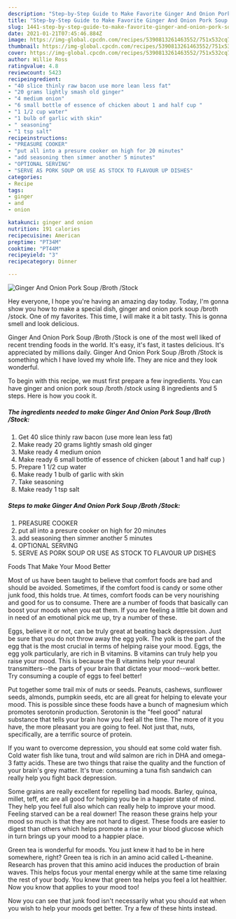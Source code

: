 ```yaml
---
description: "Step-by-Step Guide to Make Favorite Ginger And Onion Pork Soup /Broth /Stock"
title: "Step-by-Step Guide to Make Favorite Ginger And Onion Pork Soup /Broth /Stock"
slug: 1441-step-by-step-guide-to-make-favorite-ginger-and-onion-pork-soup-broth-stock
date: 2021-01-21T07:45:46.884Z
image: https://img-global.cpcdn.com/recipes/5390813261463552/751x532cq70/ginger-and-onion-pork-soup-broth-stock-recipe-main-photo.jpg
thumbnail: https://img-global.cpcdn.com/recipes/5390813261463552/751x532cq70/ginger-and-onion-pork-soup-broth-stock-recipe-main-photo.jpg
cover: https://img-global.cpcdn.com/recipes/5390813261463552/751x532cq70/ginger-and-onion-pork-soup-broth-stock-recipe-main-photo.jpg
author: Willie Ross
ratingvalue: 4.8
reviewcount: 5423
recipeingredient:
- "40 slice thinly raw bacon use more lean less fat"
- "20 grams lightly smash old ginger"
- "4 medium onion"
- "6 small bottle of essence of chicken about 1 and half cup "
- "1 1/2 cup water"
- "1 bulb of garlic with skin"
- " seasoning"
- "1 tsp salt"
recipeinstructions:
- "PREASURE COOKER"
- "put all into a presure cooker on high for 20 minutes"
- "add seasoning then simmer another 5 minutes"
- "OPTIONAL SERVING"
- "SERVE AS PORK SOUP OR USE AS STOCK TO FLAVOUR UP DISHES"
categories:
- Recipe
tags:
- ginger
- and
- onion

katakunci: ginger and onion 
nutrition: 191 calories
recipecuisine: American
preptime: "PT34M"
cooktime: "PT44M"
recipeyield: "3"
recipecategory: Dinner

---
```



![Ginger And Onion Pork Soup /Broth /Stock](https://img-global.cpcdn.com/recipes/5390813261463552/751x532cq70/ginger-and-onion-pork-soup-broth-stock-recipe-main-photo.jpg)

Hey everyone, I hope you're having an amazing day today. Today, I'm gonna show you how to make a special dish, ginger and onion pork soup /broth /stock. One of my favorites. This time, I will make it a bit tasty. This is gonna smell and look delicious.

Ginger And Onion Pork Soup /Broth /Stock is one of the most well liked of recent trending foods in the world. It's easy, it's fast, it tastes delicious. It's appreciated by millions daily. Ginger And Onion Pork Soup /Broth /Stock is something which I have loved my whole life. They are nice and they look wonderful.




To begin with this recipe, we must first prepare a few ingredients. You can have ginger and onion pork soup /broth /stock using 8 ingredients and 5 steps. Here is how you cook it.

<!--inarticleads1-->

##### The ingredients needed to make Ginger And Onion Pork Soup /Broth /Stock:

1. Get 40 slice thinly raw bacon (use more lean less fat)
1. Make ready 20 grams lightly smash old ginger
1. Make ready 4 medium onion
1. Make ready 6 small bottle of essence of chicken (about 1 and half cup )
1. Prepare 1 1/2 cup water
1. Make ready 1 bulb of garlic with skin
1. Take  seasoning
1. Make ready 1 tsp salt




<!--inarticleads2-->

##### Steps to make Ginger And Onion Pork Soup /Broth /Stock:

1. PREASURE COOKER
1. put all into a presure cooker on high for 20 minutes
1. add seasoning then simmer another 5 minutes
1. OPTIONAL SERVING
1. SERVE AS PORK SOUP OR USE AS STOCK TO FLAVOUR UP DISHES




Foods That Make Your Mood Better


Most of us have been taught to believe that comfort foods are bad and should be avoided. Sometimes, if the comfort food is candy or some other junk food, this holds true. At times, comfort foods can be very nourishing and good for us to consume. There are a number of foods that basically can boost your moods when you eat them. If you are feeling a little bit down and in need of an emotional pick me up, try a number of these.

Eggs, believe it or not, can be truly great at beating back depression. Just be sure that you do not throw away the egg yolk. The yolk is the part of the egg that is the most crucial in terms of helping raise your mood. Eggs, the egg yolk particularly, are rich in B vitamins. B vitamins can truly help you raise your mood. This is because the B vitamins help your neural transmitters--the parts of your brain that dictate your mood--work better. Try consuming a couple of eggs to feel better!

Put together some trail mix of nuts or seeds. Peanuts, cashews, sunflower seeds, almonds, pumpkin seeds, etc are all great for helping to elevate your mood. This is possible since these foods have a bunch of magnesium which promotes serotonin production. Serotonin is the "feel good" natural substance that tells your brain how you feel all the time. The more of it you have, the more pleasant you are going to feel. Not just that, nuts, specifically, are a terrific source of protein.

If you want to overcome depression, you should eat some cold water fish. Cold water fish like tuna, trout and wild salmon are rich in DHA and omega-3 fatty acids. These are two things that raise the quality and the function of your brain's grey matter. It's true: consuming a tuna fish sandwich can really help you fight back depression. 

Some grains are really excellent for repelling bad moods. Barley, quinoa, millet, teff, etc are all good for helping you be in a happier state of mind. They help you feel full also which can really help to improve your mood. Feeling starved can be a real downer! The reason these grains help your mood so much is that they are not hard to digest. These foods are easier to digest than others which helps promote a rise in your blood glucose which in turn brings up your mood to a happier place.

Green tea is wonderful for moods. You just knew it had to be in here somewhere, right? Green tea is rich in an amino acid called L-theanine. Research has proven that this amino acid induces the production of brain waves. This helps focus your mental energy while at the same time relaxing the rest of your body. You knew that green tea helps you feel a lot healthier. Now you know that applies to your mood too!

Now you can see that junk food isn't necessarily what you should eat when you wish to help your moods get better. Try  a few  of  these  hints  instead.

